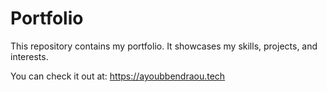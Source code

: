 # Portfolio

This repository contains my portfolio. It showcases my skills, projects, and interests.

You can check it out at: https://ayoubbendraou.tech
